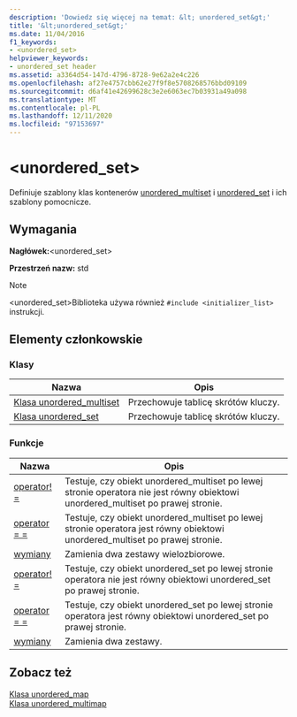 ```yaml
---
description: 'Dowiedz się więcej na temat: &lt; unordered_set&gt;'
title: '&lt;unordered_set&gt;'
ms.date: 11/04/2016
f1_keywords:
- <unordered_set>
helpviewer_keywords:
- unordered_set header
ms.assetid: a3364d54-147d-4796-8728-9e62a2e4c226
ms.openlocfilehash: af27e4757cbb62e27f9f8e5708268576bbd09109
ms.sourcegitcommit: d6af41e42699628c3e2e6063ec7b03931a49a098
ms.translationtype: MT
ms.contentlocale: pl-PL
ms.lasthandoff: 12/11/2020
ms.locfileid: "97153697"
---
```

# <a name="ltunordered_setgt"></a>&lt;unordered_set&gt;

Definiuje szablony klas kontenerów [unordered_multiset](../standard-library/unordered-multiset-class.md) i [unordered_set](../standard-library/unordered-set-class.md) i ich szablony pomocnicze.

## <a name="requirements"></a>Wymagania

**Nagłówek:**\<unordered_set>

**Przestrzeń nazw:** std

> [!NOTE]
> \<unordered_set>Biblioteka używa również `#include <initializer_list>` instrukcji.

## <a name="members"></a>Elementy członkowskie

### <a name="classes"></a>Klasy

|Nazwa|Opis|
|-|-|
|[Klasa unordered_multiset](../standard-library/unordered-multiset-class.md)|Przechowuje tablicę skrótów kluczy.|
|[Klasa unordered_set](../standard-library/unordered-set-class.md)|Przechowuje tablicę skrótów kluczy.|

### <a name="functions"></a>Funkcje

|Nazwa|Opis|
|-|-|
|[operator! =](../standard-library/unordered-set-operators.md#op_neq)|Testuje, czy obiekt unordered_multiset po lewej stronie operatora nie jest równy obiektowi unordered_multiset po prawej stronie.|
|[operator = =](../standard-library/unordered-set-operators.md#op_eq_eq)|Testuje, czy obiekt unordered_multiset po lewej stronie operatora jest równy obiektowi unordered_multiset po prawej stronie.|
|[wymiany](../standard-library/unordered-set-functions.md#swap_unordered_multiset)|Zamienia dwa zestawy wielozbiorowe.|
|[operator! =](../standard-library/unordered-set-operators.md#op_neq)|Testuje, czy obiekt unordered_set po lewej stronie operatora nie jest równy obiektowi unordered_set po prawej stronie.|
|[operator = =](../standard-library/unordered-set-operators.md#op_eq_eq)|Testuje, czy obiekt unordered_set po lewej stronie operatora jest równy obiektowi unordered_set po prawej stronie.|
|[wymiany](../standard-library/unordered-set-functions.md#swap)|Zamienia dwa zestawy.|

## <a name="see-also"></a>Zobacz też

[Klasa unordered_map](../standard-library/unordered-map-class.md)\
[Klasa unordered_multimap](../standard-library/unordered-multimap-class.md)
